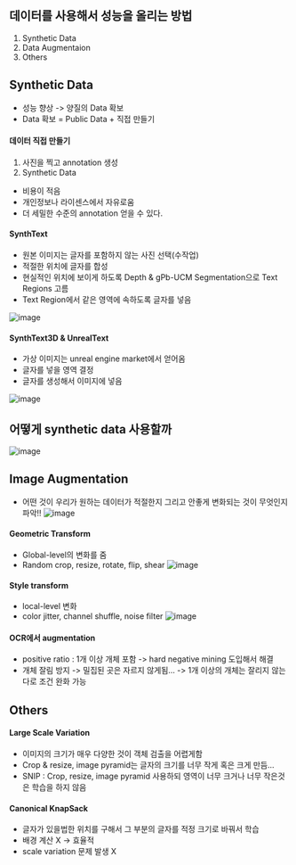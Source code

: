 ## 데이터를 사용해서 성능을 올리는 방법
1. Synthetic Data
2. Data Augmentaion
3. Others

## Synthetic Data
* 성능 향상 -> 양질의 Data 확보
* Data 확보 = Public Data + 직접 만들기

#### 데이터 직접 만들기
1. 사진을 찍고 annotation 생성
2. Synthetic Data 
  * 비용이 적음
  * 개인정보나 라이센스에서 자유로움
  * 더 세밀한 수준의 annotation 얻을 수 있다.

#### SynthText
* 원본 이미지는 글자를 포함하지 않는 사진 선택(수작업)
* 적절한 위치에 글자를 합성
* 현실적인 위치에 보이게 하도록 Depth & gPb-UCM Segmentation으로 Text Regions 고름
* Text Region에서 같은 영역에 속하도록 글자를 넣음

![image](https://user-images.githubusercontent.com/63588046/164357398-27c2f8ee-ecb6-40d7-ac86-2e4176d84ba9.png)

#### SynthText3D & UnrealText 
* 가상 이미지는 unreal engine market에서 얻어옴
* 글자를 넣을 영역 결정
* 글자를 생성해서 이미지에 넣음

![image](https://user-images.githubusercontent.com/63588046/164357744-6a26f4db-0727-447c-bf68-8dc9415eec4c.png)


## 어떻게 synthetic data 사용할까
![image](https://user-images.githubusercontent.com/63588046/164357919-fd6c01c4-ff85-4e76-bf76-2e71340eb726.png)



## Image Augmentation
* 어떤 것이 우리가 원하는 데이터가 적절한지 그리고 안좋게 변화되는 것이 무엇인지 파악!!
![image](https://user-images.githubusercontent.com/63588046/164361580-acc82212-e0c9-4f90-82b7-7f9c1b60cb31.png)

#### Geometric Transform
* Global-level의 변화를 줌
* Random crop, resize, rotate, flip, shear
![image](https://user-images.githubusercontent.com/63588046/164361696-6b08f849-986a-48dc-ac34-357e43a72c09.png)


#### Style transform
* local-level 변화
* color jitter, channel shuffle, noise filter
![image](https://user-images.githubusercontent.com/63588046/164361783-1b967315-9b9b-4384-92ed-94af82bef037.png)

#### OCR에서 augmentation
* positive ratio : 1개 이상 개체 포함 -> hard negative mining 도입해서 해결
* 개체 잘림 방지 -> 밀집된 곳은 자르지 않게됨... -> 1개 이상의 개체는 잘리지 않는다로 조건 완화 가능


## Others
#### Large Scale Variation
* 이미지의 크기가 매우 다양한 것이 객체 검출을 어렵게함
* Crop & resize, image pyramid는 글자의 크기를 너무 작게 혹은 크게 만듬...
* SNIP : Crop, resize, image pyramid 사용하되 영역이 너무 크거나 너무 작은것은 학습을 하지 않음

#### Canonical KnapSack
* 글자가 있을법한 위치를 구해서 그 부분의 글자를 적정 크기로 바꿔서 학습
* 배경 계산 X -> 효율적
* scale variation 문제 발생 X

